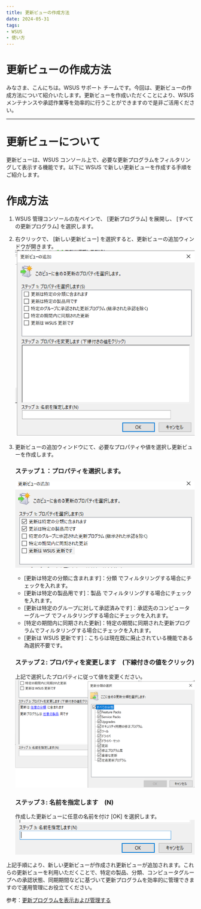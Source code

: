 ```yaml
---
title: 更新ビューの作成方法
date: 2024-05-31
tags:
- WSUS
- 使い方
---
```



# 更新ビューの作成方法  
みなさま、こんにちは。WSUS サポート チームです。今回は、更新ビューの作成方法について紹介いたします。更新ビューを作成いただくことにより、WSUS メンテナンスや承認作業等を効率的に行うことができますので是非ご活用ください。  

---

# 更新ビューについて  
更新ビューは、WSUS コンソール上で、必要な更新プログラムをフィルタリングして表示する機能です。以下に WSUS で新しい更新ビューを作成する手順をご紹介します。  

# 作成方法  
1.  WSUS 管理コンソールの左ペインで、 [更新プログラム] を展開し、 [すべての更新プログラム] を選択します。  
2. 右クリックで、 [新しい更新ビュー] を選択すると、更新ビューの追加ウィンドウが開きます。  
![](2024-05-31_01/2024-05-31_01_1.png) 

3. 更新ビューの追加ウィンドウにて、必要なプロパティや値を選択し更新ビューを作成します。  
   ### ステップ１：プロパティを選択します。 
   ![](2024-05-31_01/2024-05-31_01_2.png)  
    - [更新は特定の分類に含まれます]：分類 でフィルタリングする場合にチェックを入れます。  
    - [更新は特定の製品用です]：製品 でフィルタリングする場合にチェックを入れます。  
    - [更新は特定のグループに対して承認済みです]：承認先のコンピューターグループ でフィルタリングする場合にチェックを入れます。  
    - [特定の期間内に同期された更新]：特定の期間に同期された更新プログラムでフィルタリングする場合にチェックを入れます。  
    - [更新は WSUS 更新です]：こちらは現在既に廃止されている機能である為選択不要です。
 
   ### ステップ２: プロパティを変更します　(下線付きの値をクリック)  
   上記で選択したプロパティに従って値を変更ください。
![](2024-05-31_01/2024-05-31_01_3.png)  
   ### ステップ３: 名前を指定します　(N)  
   作成した更新ビューに任意の名前を付け [OK] を選択します。 
![](2024-05-31_01/2024-05-31_01_4.png)  

上記手順により、新しい更新ビューが作成され更新ビューが追加されます。これらの更新ビューを利用いただくことで、特定の製品、分類、コンピュータグループへの承認状態、同期期間などに基づいて更新プログラムを効率的に管理できますので運用管理にお役立てください。  

参考：[更新プログラムを表示および管理する]([https://learn.microsoft.com/ja-jp/windows-server/administration/windows-server-update-services/manage/viewing-and-managing-updates)
